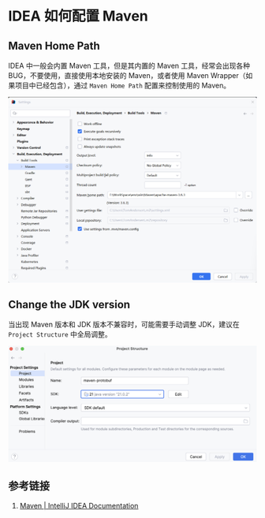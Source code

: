 # IDEA 如何配置 Maven

## Maven Home Path

IDEA 中一般会内置 Maven 工具，但是其内置的 Maven 工具，经常会出现各种 BUG，不要使用，直接使用本地安装的 Maven，或者使用 Maven Wrapper（如果项目中已经包含），通过 `Maven Home Path` 配置来控制使用的 Maven。

![](resources/images/Pasted%20image%2020241010085227.png)

## Change the JDK version

当出现 Maven 版本和 JDK 版本不兼容时，可能需要手动调整 JDK，建议在 `Project Structure` 中全局调整。

![](resources/images/Pasted%20image%2020241010084441.png)

## 参考链接

1. [Maven | IntelliJ IDEA Documentation](https://www.jetbrains.com/help/idea/maven-support.html)